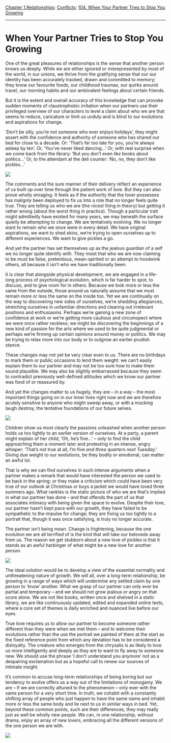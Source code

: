 [Chapter 1.Relationships](https://www.theschooloflife.com/thebookoflife/category/relationships/): [Conflicts](https://www.theschooloflife.com/thebookoflife/category/relationships/conflicts/): [104. When Your Partner Tries to Stop You Growing](https://www.theschooloflife.com/thebookoflife/when-your-partner-tries-to-stop-you-growing/)

* * *

# When Your Partner Tries to Stop You Growing

One of the great pleasures of relationships is the sense that another person knows us deeply. While we are either ignored or misrepresented by most of the world, in our unions, we thrive from the gratifying sense that our our identity has been accurately tracked, drawn and committed to memory; they know our favourite foods, our childhood traumas, our quirks around travel, our morning habits and our ambivalent feelings about certain friends.

But it is the extent and overall accuracy of this knowledge that can provoke sudden moments of claustrophobic irritation when our partners use their privileged overview of our characters to level a claim about who we are that seems to reduce, caricature or limit us unduly and is blind to our evolutions and aspirations for change.

‘Don’t be silly, you’re not someone who ever enjoys holidays’, they might assert with the confidence and authority of someone who has shared our bed for close to a decade. Or: ‘That’s far too late for you, you’re always asleep by ten’. Or, ‘You’ve never liked dancing…’ Or, with real surprise when we come back from the library: ‘But you don’t even _like_ books about politics…’ Or, to the attendant at the deli counter: ‘No, no, they don’t like pickles…’

![](https://www.theschooloflife.com/thebookoflife/wp-content/uploads/2018/09/640px-Georges_Seurat_-_A_Sunday_on_La_Grande_Jatte_-_1884_-_Google_Art_Project.jpg)

The comments and the sure manner of their delivery reflect an experience of us built up over time through the patient work of love. But they can also prove wholly enraging. It feels as if the authority that the lover possesses has malignly been deployed to fix us into a role that no longer feels quite true. They are telling us who we are (the nicest thing in theory) but getting it rather wrong (about the worst thing in practice). Though a particular trait might admittedly have existed for many years, we may beneath the surface quietly be attempting to change. We are tentatively evolving. We no longer want to remain who we once were in every detail. We have original aspirations, we want to shed skins, we’re trying to open ourselves up to different experiences. We want to give pickles a go.

And yet the partner has set themselves up as the jealous guardian of a self we no longer quite identify with. They insist that who we are now claiming to be must be false, pretentious, mean-spirited or an attempt to hoodwink others, all because it isn’t who we have traditionally been.

It is clear that alongside physical development, we are engaged in a life-long process of psychological evolution, which is far harder to spot, to discuss, and to give room for in others. Because we look more or less the same from the outside, those around us naturally assume that we must remain more or less the same on the inside too. Yet we are continually on the way to discovering new sides of ourselves, we’re shedding allegiances, stretching ourselves in unfamiliar directions and clearing out irrelevant positions and enthusiasms. Perhaps we’re gaining a new zone of confidence at work or we’re getting more cautious and circumspect where we were once rather reckless; we might be discovering the beginnings of a new kind of passion for the arts where we used to be quite judgmental or perhaps we’re firming up certain opinions around money or politics. We may be trying to relax more into our body or to outgrow an earlier prudish stance.

These changes may not yet be very clear even to us. There are no birthdays to mark them or public occasions to lend them weight: we can’t easily explain them to our partner and may not be too sure how to make them sound plausible. We may also be slightly embarrassed because they seem to contradict previously well-defined attitudes which we know our partner was fond of or reassured by.

And yet the changes matter to us hugely, they are – in a way – the most important things going on in our inner lives right now and we are therefore acutely sensitive to anyone who might sweep away, or with a mocking laugh destroy, the tentative foundations of our future selves.

![](https://www.theschooloflife.com/thebookoflife/wp-content/uploads/2018/09/Van_Rysselberghe_femme_et_enfant.jpg)

Children show us most clearly the passions unleashed when another person holds us too tightly to an earlier version of ourselves. At a party, a parent might explain of her child, ‘Oh, he’s five…’ – only to find the child approaching them a moment later and protesting in an intense, angry whisper: ‘That’s not true at all, I’m five _and three quarters next Tuesday_.’ Giving due weight to our evolutions, be they bodily or emotional, can matter an awful lot.

That is why we can find ourselves in such intense arguments when a partner makes a remark that would have interested the person we used to be back in the spring; or they make a criticism which could have been very true of our outlook at Christmas or buys a jacket we would have loved three summers ago. What rankles is the static picture of who we are that’s implied in what our partner has done – and that offends the part of us that associates intimacy with being given the space to evolve. Despite their love, our partner hasn’t kept pace with our growth, they have failed to be sympathetic to the impulse for change; they are fixing us too tightly to a portrait that, though it was once satisfying, is truly no longer accurate.

The partner isn’t being mean. Change is frightening, because the one evolution we are all terrified of is the kind that will take our beloveds away from us. The reason we get stubborn about a new love of pickles is that it stands as an awful harbinger of what might be a new love for another person.

![](https://www.theschooloflife.com/thebookoflife/wp-content/uploads/2018/09/596px-Morning_Interior_-_Luce.jpeg)

The ideal solution would be to develop a view of the essential normality and unthreatening nature of growth. We will all, over a long-term relationship, be growing in a range of ways which will undermine any settled claim by one person to ‘know’ another. What we grasp of our partner can only ever be partial and temporary – and we should not grow jealous or angry on that score alone. We are not like books, written once and shelved in a static library, we are like continuously updated, edited and expanded online texts, where a core set of themes is daily enriched and nuanced live before our eyes.

True love requires us to allow our partner to become someone rather different than they were when we met them – and to welcome their evolutions rather than the use the portrait we painted of them at the start as the fixed reference point from which any deviation has to be considered a disloyalty. The creature who emerges from the chrysalis is as likely to love us more intelligently and deeply as they are to want to fly away to someone new. We should use the phrase ‘I don’t understand you anymore’ not as a despairing exclamation but as a hopeful call to renew our sources of intimate insight.

It’s common to accuse long-term relationships of being boring but our tendency to evolve offers us a way out of the limitations of monogamy. We are – if we are correctly attuned to the phenomenon – only ever with the same person for a very short time. In truth, we cohabit with a constantly shifting array of people who just happen to have the same name and inhabit more or less the same body and lie next to us in similar ways in bed. Yet, beyond these common points, such are their differences, they may really just as well be wholly new people. We can, in one relationship, without drama, enjoy an array of new lovers, embracing all the different versions of the one person we are with.

[![](https://img.youtube.com/vi/YLxKQxu0nng/0.jpg)](https://www.youtube.com/embed/YLxKQxu0nng '')
